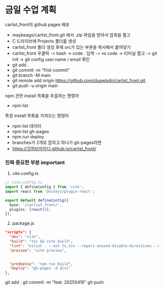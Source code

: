 # 금일 수업 계획
carlist_front의 github pages 배포

- maybeags/carlist_front.git 에서 .zip 파일을 받아서 압축을 풀고
- C 드라이브에 Projects 폴더를 생성
- carlist_front 폴더 생성 후에 src가 있는 부분을 복사해서 붙여넣기
- carlist_front 우클릭 -> bash -> code . 입력 -> vs code -> 터미널 열고 -> git init
-> git config user.name / email 확인
- git add .
- git commit -m "frist commit"
- git branch -M main
- git remote add origin https://github.com/duawlsdn/carlist_front.git
- git push -u origin main

npm 관련 install 목록을 추출하는 명령어
- npm list

특정 install 목록을 가져오는 명령어
- npm list 데이터
- npm list gh-pages
- npm run deploy
- branches가 2개로 잡히고 하나가 gh-pages라면
- https://깃허브아이디.github.io/carlist_front/

### 진짜 중요한 부분 important
1. vite.config.ts
```ts
// vite.config.ts
import { defineConfig } from 'vite';
import react from '@vitejs/plugin-react';

export default defineConfig({
  base: '/carlist_front/',
  plugins: [react()],
});
```

2. package.js
```json
"scripts": {
  "dev": "vite",
  "build": "tsc && vite build",
  "lint": "eslint . --ext ts,tsx --report-unused-disable-directives --max-warnings 0",
  "preview": "vite preview",
  

  "predeploy": "npm run build",
  "deploy": "gh-pages -d dist"
},
```

git add .
git commit -m "feat: 20250416"
git push